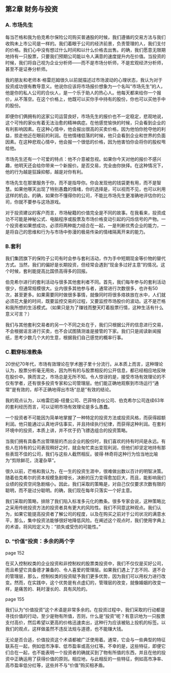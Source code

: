 ## 第2章 财务与投资

### A. 市场先生

每当芒格和我为伯克希尔保险公司购买普通股的时候，我们遵循的交易方法与我们收购未上市公司是一样的。我们着眼于公司的经济前景，负责管理的人，我们支付的价格。我们心中没有想过什么时间和以什么价格去出售。的确，我们愿意无限期地持有一只股票，只要我们预期公司能以令人满意的速度提升内在价值。当投资的时候，我们将自己视为企业分析师——而不是市场分析师，不是宏观经济分析师，甚至不是证券分析师。

我的朋友和老师本·格雷厄姆很久以前就描述过市场波动的心理状态，我认为对于投资成功很有教导意义。他说你应该将市场报价想象为一个名叫“市场先生”的人，他是你的私人公司的合伙人，是一个乐于助人的热心人。他每天都来给你一个报价，从不落空。在这个价格上，他既可以买你手中持有的股份，你也可以买他手中的股份。

即便你们俩拥有的这家公司运营良好，市场先生的报价也不一定稳定，悲观地说，这个可怜的家伙有着无法治愈的精神病症。在他感觉愉快的时候，只会看到企业的有利影响因素。在这种心情中，他会报出很高的买卖价格，因为他怕你抢夺他的利益，掠走他近在眼前的利润。在他情绪低落的时候，他只会看到企业和世界的负面因素。在这种悲观心情中，他会报一个很低的价格，因为他害怕你会将你的股权甩给他。

市场先生还有一个可爱的特点：他不介意被忽视。如果你今天对他的报价不感兴趣，他明天还会给你带来一个新报价。是否交易，完全由你抉择。在这种情况下，他的行为越是狂躁抑郁，越是对你有利。

市场先生在那里服务于你，而不是指导你。你会发现他的钱袋更有用，而不是智慧。如果他哪天出现了特别愚蠢的情绪，你的选择是，可以视而不见，也可以利用这样的机会。的确，如果你不懂得你的公司，不能比市场先生更准确地评估你的公司，你就不要参与这场游戏。

对于投资建议的客户而言，市场秘籍的价值完全是不同的故事。在我看来，投资成功不可能是神秘公式、电脑程序或股票及市场价格变动引起的闪烁信号的产物。一个投资者如果想成功，必须将两种能力结合在一起，一是判断优秀企业的能力，一是将自己的思维和行为与市场中弥漫的极易传染的情绪隔离开来的能力。

### B.套利

我们集团旗下的保险子公司有时会参与套利活动，作为手中短期现金等价物的替代方式。当然，我们的偏好是长期投资，但经常会遇到“现金多过好主意”的情况。这个时候，套利能提高比国债高得多的回报。

伯克希尔进行的套利活动与很多其他套利者不同。首先，我们每年参与的套利活动很少，但通常规模很大。业内很多其他参与者，通常进行次数很多，也许有50次，甚至更多。如果需要同时做很多事情，就像同时将很多烙铁放在水中，人们就必须花大量的时间，既要监控交易的过程，又要监控市场股价的波动。这不是芒格和我所想的生活模式。（如果只是为了赚钱而整天盯着股票行情，这种生活有什么意义可言？）

我们与其他套利交易者的另一个不同之处在于，我们只根据公开的信息进行交易，不会根据谣言进行买卖，也不会试图猜测谁是接管的下家。我们只是阅读新闻报纸，思考少数几个大的生意，根据我们自己感觉的概率行事。

### C.戳穿标准教条

20世纪70年代，市场有效理论在学术圈子里十分流行。从本质上而言，这种理论认为，股票分析毫无用处，因为所有的与股票相反的公开信息，都已经相应地反映在股价中。换而言之，市场总是无所不知。令人惊讶的是，接受市场有效理论的不仅有学者，还有很多投资专家和公司管理层。他们能正确地观察到市场运行“通常”是有效的，却不正确地得出市场“总是”有效的结论。

我的观点认为，以格雷厄姆-纽曼公司、巴菲特合伙公司、伯克希尔公司连续63年的套利经历而言，可以证明市场有效理论是多么愚蠢。

一个投资者不可能因为简单地掌握了一种特定的投资方法或投资风格，而获得超额利润。他只能通过认真地评估事实，并且持续执行纪律，而获得这种利润。在套利环境中的投资，本质上讲，并不优于扔飞镖选组合的投资策略。

当我们拥有具备杰出管理层的杰出企业的股份时，我们喜欢的持有时间是永远。有些人在持有的公司表现稍好之时，就会匆忙卖出变现利润，但他们却坚定地持有那些表现不佳的公司，我们与这些人截然相反。彼得·林奇将这种行为恰当地比喻为“剪除鲜花，浇灌杂草”。

很久以前，芒格和我认为，在一生的投资生涯中，很难做出数以百计的明智决策。随着伯克希尔的资本规模急剧增长，决断的压力变得愈加巨大，而且，能影响我们业绩的投资空间急剧缩小。因此，我们采取的策略是，对自己仅仅要求次数有限的聪明，而不是过分聪明。的确，我们现在每年只落实一个好主意。

我们采取的策略，排除了我们陷入标准多元化的教条。很多专家会说，这种策略比之采用传统投资方法的投资者具有更大的风险性。我们不同意这种观点。我们认为，如果它能提高投资者了解公司的程度，以及在购买之前对于公司状况的满意水平，那么，集中投资法能够很好地降低风险。在阐述这个观点时，我们使用字典上的术语，将风险定义为：“损失或受伤的可能性。”

### D. “价值”投资：多余的两个字

page 152

在买入控制权类的企业投资和非控制权的股票类投资中，我们不仅仅是买好公司，而且希望它具备德才兼备的、令人喜爱的管理层。如果我们遇上了志不同、道不合的管理层，那么，控制权类的投资赋予我们更多优势，因为我们可以用权力进行改变。然而，在实践中，这个优势是有点虚幻的，管理层的改变，就像婚姻的改变一样，是痛苦的、耗时漫长的、具有风险的。

page 155

我们认为“价值投资”这个术语是非常多余的。在投资过程中，我们采取的行动都是寻找价值的行动，至少是物有所值，否则，什么是“投资”呢？有意识地为一只股票支付高价，然后希望以更高的价格迅速卖出，这种行为应该被贴上投机的标签。以我们的观点，这样做虽然不违反法规与道德，也不能赚大钱。

无论是否合适，价值投资这个术语都被广泛使用着。通常，它会与一些典型的特征联系在一起，例如低市净率、低市盈率或高分红等。不幸的是，这些特征，即便它们合在一起，也不能表明一个投资者的确就买到了物有所值的东西，并且在他的投资中正确运用了获得价值的原则。相应地，与此相反的一些特征，例如高市净率、高市盈率低分红等，这些并不与“价值”购买相矛盾。
